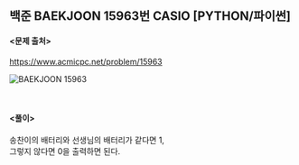 ## 백준 BAEKJOON 15963번 CASIO [PYTHON/파이썬]

#### <문제 출처><br>
https://www.acmicpc.net/problem/15963

![BAEKJOON 15963](https://blog.kakaocdn.net/dn/AwmDr/btsEfqkEnha/EPJp58nPIIEzM8fH0oRpek/img.png)

<br>

#### <풀이><br>

송찬이의 배터리와 선생님의 배터리가 같다면 1,  
그렇지 않다면 0을 출력하면 된다.  